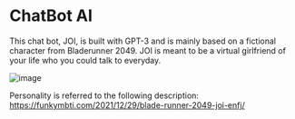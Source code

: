 # ChatBot AI
This chat bot, JOI, is built with GPT-3 and is mainly based on a fictional character from Bladerunner 2049. JOI is meant to be a virtual girlfriend of your life who you could talk to everyday.

![image](https://user-images.githubusercontent.com/82024418/207245359-3e834bd4-d2cd-48fb-a17f-de4bab0c967e.png)


Personality is referred to the following description: https://funkymbti.com/2021/12/29/blade-runner-2049-joi-enfj/
